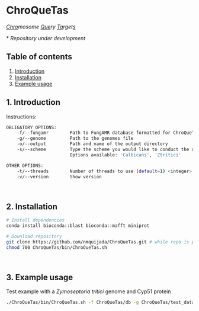 # ChroQueTas
*<ins>Chro</ins>mosome <ins>Que</ins>ry <ins>Ta</ins>rget<ins>s</ins> </ins>*

\* *Repository under development*

## Table of contents
1. [Introduction](#id1)
2. [Installation](#id2)
3. [Example usage](#id3)

## 1. Introduction<a name="id1"></a>

Instructions:

```bash
OBLIGATORY OPTIONS:
    -f/--fungamr        Path to FungAMR database formatted for ChroQueTas
    -g/--genome         Path to the genomes file
    -o/--output         Path and name of the output directory
    -s/--scheme         Type the scheme you would like to conduct the analysis on
                        Options available: 'Calbicans', 'Ztritici'

OTHER OPTIONS:
    -t/--threads        Number of threads to use (default=1) <integer>
    -v/--version        Show version
```

<br>

## 2. Installation<a name="id2"></a>

```bash
# Install dependencies
conda install bioconda::blast bioconda::mafft miniprot

# Download repository
git clone https://github.com/nmquijada/ChroQueTas.git # while repo is private manual download is required
chmod 700 ChroQueTas/bin/ChroQueTas.sh
```

<br>

## 3. Example usage<a name="id2"></a>

Test example with a *Zymoseptoria tritici* genome and Cyp51 protein  

```bash
./ChroQueTas/bin/ChroQueTas.sh -f ChroQueTas/db -g ChroQueTas/test_dataset/SRR7513134.fasta.gz -o test -s Ztritici -t 8
```
<br>
